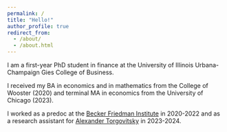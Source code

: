 ```yaml
---
permalink: /
title: "Hello!"
author_profile: true
redirect_from: 
  - /about/
  - /about.html
---
```


I am a first-year PhD student in finance at the University of Illinois Urbana-Champaign Gies College of Business.

I received my BA in economics and in mathematics from the College of Wooster (2020) and terminal MA in economics from the University of Chicago (2023).

I worked as a predoc at the [Becker Friedman Institute](http://bfi.uchicago.edu) in 2020-2022 and as a research assistant for [Alexander Torgovitsky](https://a-torgovitsky.github.io) in 2023-2024. 